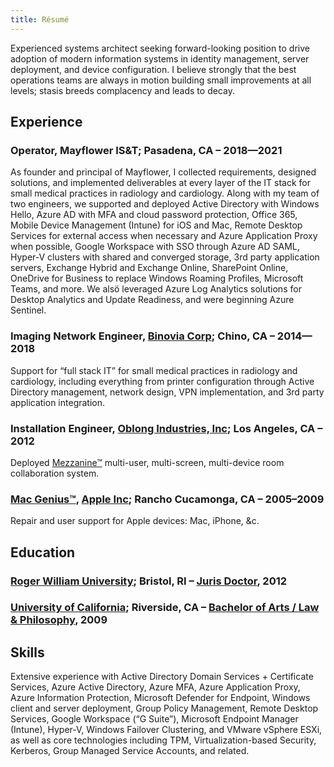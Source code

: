 ```yaml
---
title: Résumé
---
```


Experienced systems architect seeking forward-looking position to drive adoption of modern information systems in identity management, server deployment, and device configuration. I believe strongly that the best operations teams are always in motion building small improvements at all levels; stasis breeds complacency and leads to decay. 

## Experience
### Operator, Mayflower IS&T; Pasadena, CA – 2018—2021
As founder and principal of Mayflower, I collected requirements, designed solutions, and implemented deliverables at every layer of the IT stack for small medical practices in radiology and cardiology. Along with my team of two engineers, we supported and deployed Active Directory with Windows Hello, Azure AD with MFA and cloud password protection, Office 365, Mobile Device Management (Intune) for iOS and Mac, Remote Desktop Services for external access when necessary and Azure Application Proxy when possible, Google Workspace with SSO through Azure AD SAML, Hyper-V clusters with shared and converged storage, 3rd party application servers, Exchange Hybrid and Exchange Online, SharePoint Online, OneDrive for Business to replace Windows Roaming Profiles, Microsoft Teams, and more. We alsö leveraged Azure Log Analytics solutions for Desktop Analytics and Update Readiness, and were beginning Azure Sentinel.

### Imaging Network Engineer, [Binovia Corp]( https://binovia.com ); Chino, CA – 2014—2018
Support for “full stack IT” for small medical practices in radiology and cardiology, including everything from printer configuration through Active Directory management, network design, VPN implementation, and 3rd party application integration.

### Installation Engineer, [Oblong Industries, Inc]( https://oblong.com/ ); Los Angeles, CA – 2012
Deployed [Mezzanine™]( https://vimeo.com/34861262 ) multi-user, multi-screen, multi-device room collaboration system.

### [Mac Genius™]( https://apple.com/retail/geniusbar/ ), [Apple Inc]( https://apple.com ); Rancho Cucamonga, CA – 2005–2009
Repair and user support for Apple devices: Mac, iPhone, &c.

## Education
### [Roger William University]( https://law.rwu.edu/ ); Bristol, RI – [Juris Doctor]( https://law.rwu.edu/academics/juris-doctor ), 2012
### [University of California]( https://ucr.edu/ ); Riverside, CA – [Bachelor of Arts / Law & Philosophy]( https://philosophy.ucr.edu/undergraduate-program ), 2009

## Skills
Extensive experience with Active Directory Domain Services + Certificate Services, Azure Active Directory, Azure MFA, Azure Application Proxy, Azure Information Protection, Microsoft Defender for Endpoint, Windows client and server deployment, Group Policy Management, Remote Desktop Services, Google Workspace (“G Suite”), Microsoft Endpoint Manager (Intune), Hyper-V, Windows Failover Clustering, and VMware vSphere ESXi, as well as core technologies including TPM, Virtualization-based Security, Kerberos, Group Managed Service Accounts, and related.

